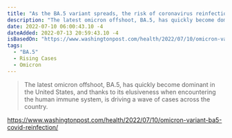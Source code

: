 ```yaml
---
title: "As the BA.5 variant spreads, the risk of coronavirus reinfection grows"
description: "The latest omicron offshoot, BA.5, has quickly become dominant in the United States, and thanks to its elusiveness when encountering the human immune system, is driving a wave of cases across the country."
date: 2022-07-10 06:00:43.10 -4
dateAdded: 2022-07-13 20:59:43.10 -4
isBasedOn: "https://www.washingtonpost.com/health/2022/07/10/omicron-variant-ba5-covid-reinfection/"
tags:
  - "BA.5"
  - Rising Cases
  - Omicron
---
```


> The latest omicron offshoot, BA.5, has quickly become dominant in the United States, and thanks to its elusiveness when encountering the human immune system, is driving a wave of cases across the country.

https://www.washingtonpost.com/health/2022/07/10/omicron-variant-ba5-covid-reinfection/
